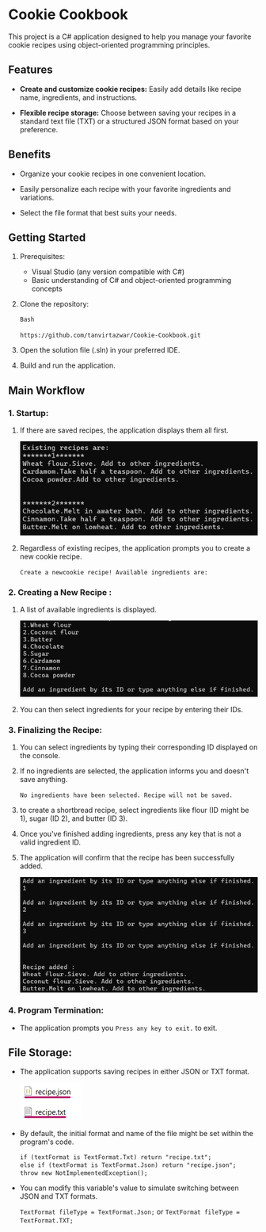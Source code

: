 # Cookie Cookbook

This project is a C# application designed to help you manage your favorite cookie recipes using object-oriented programming principles.

## Features

- **Create and customize cookie recipes:** Easily add details like recipe name, ingredients, and instructions.

- **Flexible recipe storage:** Choose between saving your recipes in a standard text file (TXT) or a structured JSON format based on your preference.

## Benefits

- Organize your cookie recipes in one convenient location.

- Easily personalize each recipe with your favorite ingredients and variations.

- Select the file format that best suits your needs.

## Getting Started

1. Prerequisites:
   - Visual Studio (any version compatible with C#)
   - Basic understanding of C# and object-oriented programming concepts

2. Clone the repository:

   ```
   Bash

   https://github.com/tanvirtazwar/Cookie-Cookbook.git
   ```

3. Open the solution file (.sln) in your preferred IDE.

4. Build and run the application.

## Main Workflow

### 1. Startup:

1. If there are saved recipes, the application displays them all first. 

   ![alt text](image.png)

2. Regardless of existing recipes, the application prompts you to create a new cookie recipe.

   `Create a newcookie recipe! Available ingredients are:`

### 2. Creating a New Recipe :

1. A list of available ingredients is displayed.

   ![alt text](image-1.png)

2. You can then select ingredients for your recipe by entering their IDs.

### 3. Finalizing the Recipe:

1. You can select ingredients by typing their corresponding ID displayed on the console.

2. If no ingredients are selected, the application informs you and doesn't save anything.

   `No ingredients have been selected. Recipe will not be saved.`

3. to create a shortbread recipe, select ingredients like flour (ID might be 1), sugar (ID 2), and butter (ID 3).

5. Once you've finished adding ingredients, press any key that is not a valid ingredient ID.

6. The application will confirm that the recipe has been successfully added.

   ![alt text](image-2.png)

### 4. Program Termination:

- The application prompts you `Press any key to exit.` to exit. 

## File Storage:

- The application supports saving recipes in either JSON or TXT format.
  
  ![alt text](image-3.png)

- By default, the initial format and name of the file might be set within the program's code.
  
  ```
  if (textFormat is TextFormat.Txt) return "recipe.txt";
  else if (textFormat is TextFormat.Json) return "recipe.json";
  throw new NotImplementedException();
  ```
- You can modify this variable's value to simulate switching between JSON and TXT formats.

  `TextFormat fileType = TextFormat.Json;`
  or
  `TextFormat fileType = TextFormat.TXT;`






